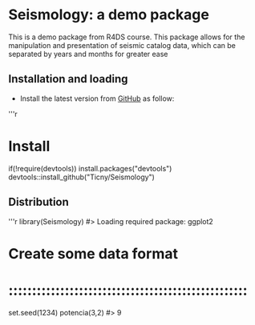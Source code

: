 Seismology: a demo package
===============================================

This is a demo package from R4DS course.
This package allows for the manipulation and presentation of seismic catalog data, which can be separated by years and months for greater ease


Installation and loading
------------------------

-   Install the latest version from [GitHub](https://github.com/Ticny/Seismology) as follow:

 '''r
# Install
if(!require(devtools)) install.packages("devtools")
devtools::install_github("Ticny/Seismology")


Distribution
------------

 '''r
library(Seismology)
#> Loading required package: ggplot2
# Create some data format
# :::::::::::::::::::::::::::::::::::::::::::::::::::
set.seed(1234)
potencia(3,2)
#> 9
